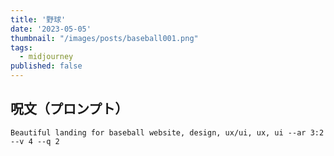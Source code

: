 ```yaml
---
title: '野球'
date: '2023-05-05'
thumbnail: "/images/posts/baseball001.png"
tags:
  - midjourney
published: false
---
```


## 呪文（プロンプト）
```
Beautiful landing for baseball website, design, ux/ui, ux, ui --ar 3:2 --v 4 --q 2
```